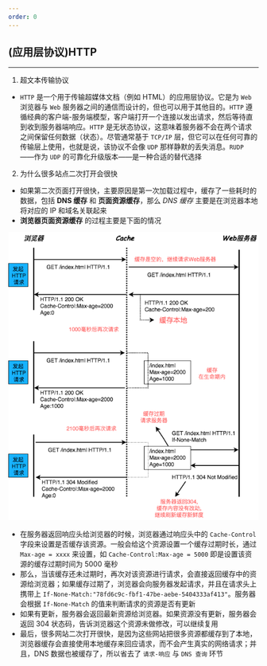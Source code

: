 ```yaml
---
order: 0
---
```

## (应用层协议)HTTP

---

1. 超文本传输协议

- `HTTP` 是一个用于传输超媒体文档（例如 HTML）的应用层协议。它是为 `Web` 浏览器与 `Web` 服务器之间的通信而设计的，但也可以用于其他目的。`HTTP` 遵循经典的客户端-服务端模型，客户端打开一个连接以发出请求，然后等待直到收到服务器端响应。`HTTP` 是无状态协议，这意味着服务器不会在两个请求之间保留任何数据（状态）。尽管通常基于 `TCP/IP` 层，但它可以在任何可靠的传输层上使用，也就是说，该协议不会像 `UDP` 那样静默的丢失消息。`RUDP` ——作为 `UDP` 的可靠化升级版本——是一种合适的替代选择

2. 为什么很多站点二次打开会很快

- 如果第二次页面打开很快，主要原因是第一次加载过程中，缓存了一些耗时的数据，包括 **DNS 缓存** 和 **页面资源缓存**，那么 _DNS 缓存_ 主要是在浏览器本地将对应的 IP 和域名关联起来
- **浏览器页面资源缓存** 的过程主要是下面的情况

![浏览器资源加载流程](./img/browserCache.png)

- 在服务器返回响应头给浏览器的时候，浏览器通过响应头中的 `Cache-Control` 字段来设置是否缓存该资源。一般会给这个资源设置一个缓存过期时长，通过 `Max-age = xxxx` 来设置，如 `Cache-Control:Max-age = 5000` 即是设置该资源的缓存过期时间为 5000 毫秒
- 那么，当该缓存还未过期时，再次对该资源进行请求，会直接返回缓存中的资源给浏览器；如果缓存过期了，浏览器会向服务器发起请求，并且在请求头上携带上 `If-None-Match:"78fd6c9c-fbf1-47be-aebe-5404333af413"`。服务器会根据 `If-None-Match` 的值来判断请求的资源是否有更新
- 如果有更新，服务器会返回最新资源给浏览器。如果资源没有更新，服务器会返回 304 状态码，告诉浏览器这个资源未做修改，可以继续复用
- 最后，很多网站二次打开很快，是因为这些网站把很多资源都缓存到了本地，浏览器缓存会直接使用本地缓存来回应请求，而不会产生真实的网络请求；并且，DNS 数据也被缓存了，所以省去了 `请求-响应` 与 `DNS 查询` 环节
